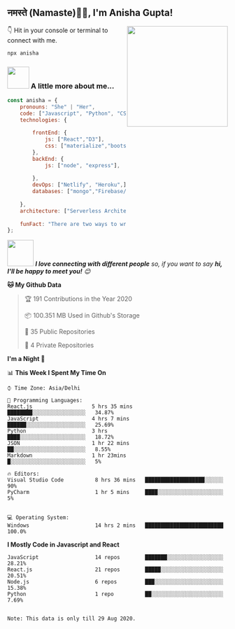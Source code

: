 <h2>नमस्ते (Namaste)🙏🏻, I'm Anisha Gupta! </h2>
<img align='right' src="https://thumbs.dreamstime.com/b/woman-laptop-studying-working-concept-table-books-lamp-coffee-cup-vector-illustration-flat-style-154613128.jpg" width="230">
<!-- <p><em>Front End Engineer at <a href="https://www.gkmit.co/" target="_blank">GKMIT Private Limited</a><img src="https://media.giphy.com/media/WUlplcMpOCEmTGBtBW/giphy.gif" width="30"> 
</em></p> --!>

👇 Hit in your console or terminal to connect with me.

```bash
npx anisha
```

### <img src="https://media.giphy.com/media/VgCDAzcKvsR6OM0uWg/giphy.gif" width="50"> A little more about me...  

```javascript
const anisha = {
    pronouns: "She" | "Her",
    code: ["Javascript", "Python", "CSS", "HTMl"],
    technologies: {
      
        frontEnd: {
            js: ["React","D3"],
            css: ["materialize","bootstrap"]
        },
        backEnd: {
            js: ["node", "express"],
          
        },
        devOps: ["Netlify", "Heroku",],
        databases: ["mongo","Firebase/FireStore",],
       
    },
    architecture: ["Serverless Architecture", "Progressive web applications", "Single page applications"],
   
    funFact: "There are two ways to write error-free programs; only the third one works"
};
```

<img src="https://media.giphy.com/media/LnQjpWaON8nhr21vNW/giphy.gif" width="60"> <em><b>I love connecting with different people</b> so, if you want to say <b>hi, I'll be happy to meet you!</b> 😊</em>



**🐱 My Github Data** 

> 🏆 191 Contributions in the Year 2020
 > 
> 📦 100.351 MB Used in Github's Storage 
 >  
> 📜 35 Public Repositories
 > 
> 🔑 4 Private Repositories 

**I'm a Night 🦉** 

<!-- 
```

<!-- 
```text
Monday       75 commits     ███░░░░░░░░░░░░░░░░░░░░░░   15.46% 
Tuesday      55 commits     ██░░░░░░░░░░░░░░░░░░░░░░░   11.34% 
Wednesday    52 commits     ██░░░░░░░░░░░░░░░░░░░░░░░   10.72% 
Thursday     77 commits     ████░░░░░░░░░░░░░░░░░░░░░   15.88% 
Friday       66 commits     ███░░░░░░░░░░░░░░░░░░░░░░   13.61% 
Saturday     59 commits     ███░░░░░░░░░░░░░░░░░░░░░░   12.16% 
Sunday       101 commits    █████░░░░░░░░░░░░░░░░░░░░   20.82%

``` -->


📊 **This Week I Spent My Time On** 

```text
⌚︎ Time Zone: Asia/Delhi

💬 Programming Languages: 
React.js                   5 hrs 35 mins       ████████░░░░░░░░░░░░░░░░░   34.87% 
JavaScript                 4 hrs 7 mins        ██████░░░░░░░░░░░░░░░░░░░   25.69% 
Python                     3 hrs               ████░░░░░░░░░░░░░░░░░░░░░   18.72% 
JSON                       1 hr 22 mins        ██░░░░░░░░░░░░░░░░░░░░░░░   8.55% 
Markdown                   1 hr 23mins         █░░░░░░░░░░░░░░░░░░░░░░░░   5%

🔥 Editors: 
Visual Studio Code          8 hrs 36 mins   ███████████████████░░░░░░   90%
PyCharm                     1 hr 5 mins     ████░░░░░░░░░░░░░░░░░░░░░   5%


💻 Operating System: 
Windows                     14 hrs 2 mins   █████████████████████████   100.0%

```

**I Mostly Code in Javascript and React** 

```text
JavaScript                  14 repos        ███████░░░░░░░░░░░░░░░░░░   28.21% 
React.js                    21 repos        █████░░░░░░░░░░░░░░░░░░░░   20.51% 
Node.js                     6 repos         ███░░░░░░░░░░░░░░░░░░░░░░   15.38% 
Python                      1 repo          ██░░░░░░░░░░░░░░░░░░░░░░░   7.69% 


```
```
Note: This data is only till 29 Aug 2020.
```
